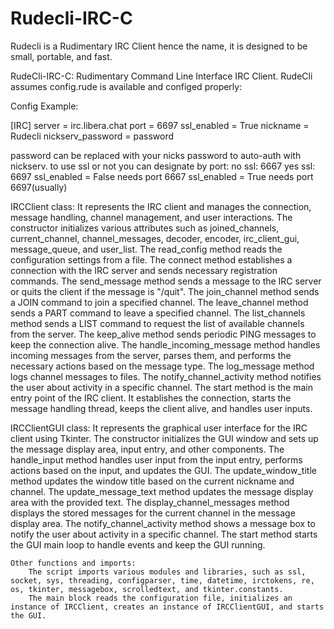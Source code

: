 # Rudecli-IRC-C
Rudecli is a Rudimentary IRC Client hence the name, it is designed to be small, portable, and fast.

RudeCli-IRC-C: Rudimentary Command Line Interface IRC Client.
RudeCli assumes config.rude is available and configed properly:

Config Example:

[IRC]
server = irc.libera.chat
port = 6697
ssl_enabled = True
nickname = Rudecli
nickserv_password = password

password can be replaced with your nicks password to auto-auth with nickserv.
to use ssl or not you can designate by port: no ssl: 6667 yes ssl: 6697
ssl_enabled = False needs port 6667
ssl_enabled = True needs port 6697(usually)

IRCClient class:
        It represents the IRC client and manages the connection, message handling, channel management, and user interactions.
        The constructor initializes various attributes such as joined_channels, current_channel, channel_messages, decoder, encoder, irc_client_gui, message_queue, and user_list.
        The read_config method reads the configuration settings from a file.
        The connect method establishes a connection with the IRC server and sends necessary registration commands.
        The send_message method sends a message to the IRC server or quits the client if the message is "/quit".
        The join_channel method sends a JOIN command to join a specified channel.
        The leave_channel method sends a PART command to leave a specified channel.
        The list_channels method sends a LIST command to request the list of available channels from the server.
        The keep_alive method sends periodic PING messages to keep the connection alive.
        The handle_incoming_message method handles incoming messages from the server, parses them, and performs the necessary actions based on the message type.
        The log_message method logs channel messages to files.
        The notify_channel_activity method notifies the user about activity in a specific channel.
        The start method is the main entry point of the IRC client. It establishes the connection, starts the message handling thread, keeps the client alive, and handles user inputs.

IRCClientGUI class:
        It represents the graphical user interface for the IRC client using Tkinter.
        The constructor initializes the GUI window and sets up the message display area, input entry, and other components.
        The handle_input method handles user input from the input entry, performs actions based on the input, and updates the GUI.
        The update_window_title method updates the window title based on the current nickname and channel.
        The update_message_text method updates the message display area with the provided text.
        The display_channel_messages method displays the stored messages for the current channel in the message display area.
        The notify_channel_activity method shows a message box to notify the user about activity in a specific channel.
        The start method starts the GUI main loop to handle events and keep the GUI running.

    Other functions and imports:
        The script imports various modules and libraries, such as ssl, socket, sys, threading, configparser, time, datetime, irctokens, re, os, tkinter, messagebox, scrolledtext, and tkinter.constants.
        The main block reads the configuration file, initializes an instance of IRCClient, creates an instance of IRCClientGUI, and starts the GUI.
